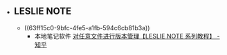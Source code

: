 - ## LESLIE NOTE
	- ((63ff15c0-9bfc-4fe5-a1fb-594c6cb81b3a))
		- 本地笔记软件 [对任意文件进行版本管理【LESLIE NOTE 系列教程】 - 知乎](https://zhuanlan.zhihu.com/p/435743183?utm_source=wechat_session&utm_medium=social&utm_oi=903663640190803968)